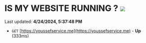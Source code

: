 # IS MY WEBSITE RUNNING ? [![](https://img.shields.io/static/v1?label=Sponsor&message=%E2%9D%A4&logo=GitHub&color=%23fe8e86)](https://github.com/sponsors/<username>)

Last updated: **4/24/2024, 5:37:48 PM**

- `GET` [https://youssefservice.me](https://youssefservice.me) - **Up** (333ms)
